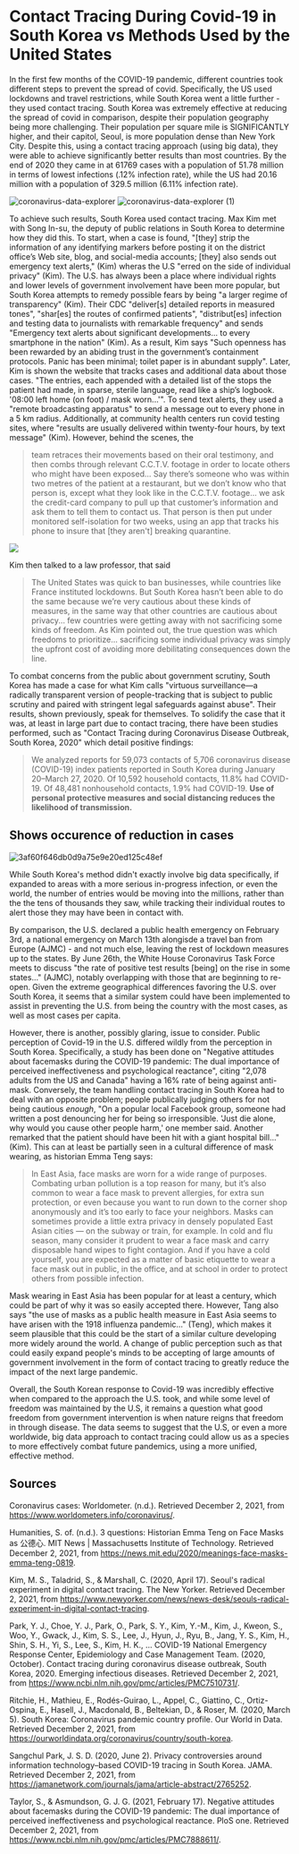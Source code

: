 # Contact Tracing During Covid-19 in South Korea vs Methods Used by the United States
In the first few months of the COVID-19 pandemic, different countries took different steps to prevent the spread of covid. Specifically, the US used lockdowns and travel restrictions, while South Korea went a little further - they used contact tracing. South Korea was extremely effective at reducing the spread of covid in comparison, despite their population geography being more challenging. Their population per square mile is SIGNIFICANTLY higher, and their capitol, Seoul, is more population dense than New York City. Despite this, using a contact tracing approach (using big data), they were able to achieve significantly better results than most countries. By the end of 2020 they came in at 61769 cases with a population of 51.78 million in terms of lowest infections (.12% infection rate), while the US had 20.16 million with a population of 329.5 million (6.11% infection rate).

![coronavirus-data-explorer](https://user-images.githubusercontent.com/65786240/144341023-7560a31c-cf47-4242-b9ae-1a8860865c43.png)
![coronavirus-data-explorer (1)](https://user-images.githubusercontent.com/65786240/144341078-80eb4c2d-f608-4b96-a6fe-e8a9f840f494.png)


To achieve such results, South Korea used contact tracing. Max Kim met with Song In-su, the deputy of public relations in South Korea to determine how they did this. To start, when a case is found, "[they] strip the information of any identifying markers before posting it on the district office’s Web site, blog, and social-media accounts; [they] also sends out emergency text alerts," (Kim) wheras the U.S "erred on the side of individual privacy" (Kim). The U.S. has always been a place where individual rights and lower levels of government involvement have been more popular, but South Korea attempts to remedy possible fears by being "a larger regime of transparency" (Kim). Their CDC "deliver[s] detailed reports in measured tones", "shar[es] the routes of confirmed patients", "distribut[es] infection and testing data to journalists with remarkable frequency" and sends "Emergency text alerts about significant developments... to every smartphone in the nation" (Kim). As a result, Kim says "Such openness has been rewarded by an abiding trust in the government’s containment protocols. Panic has been minimal; toilet paper is in abundant supply". Later, Kim is shown the website that tracks cases and additional data about those cases. "The entries, each appended with a detailed list of the stops the patient had made, in sparse, sterile language, read like a ship’s logbook. '08:00 left home (on foot) / mask worn...'". To send text alerts, they used a "remote broadcasting apparatus" to send a message out to every phone in a 5 km radius. Additionally, at community health centers run covid testing sites, where "results are usually delivered within twenty-four hours, by text message" (Kim). However, behind the scenes, the 

> team retraces their movements based on their oral testimony, and then combs through relevant C.C.T.V. footage in order to locate others who might have been exposed... Say there’s someone who was within two metres of the patient at a restaurant, but we don’t know who that person is, except what they look like in the C.C.T.V. footage... we ask the credit-card company to pull up that customer’s information and ask them to tell them to contact us. That person is then put under monitored self-isolation for two weeks, using an app that tracks his phone to insure that [they aren't] breaking quarantine.

![](https://user-images.githubusercontent.com/65786240/144350843-e50c3400-955b-4676-97c3-8e41c95062b6.png)

Kim then talked to a law professor, that said

>The United States was quick to ban businesses, while countries like France instituted lockdowns. But South Korea hasn’t been able to do the same because we’re very cautious about these kinds of measures, in the same way that other countries are cautious about privacy... few countries were getting away with not sacrificing some kinds of freedom. As Kim pointed out, the true question was which freedoms to prioritize... sacrificing some individual privacy was simply the upfront cost of avoiding more debilitating consequences down the line.

To combat concerns from the public about government scrutiny, South Korea has made a case for what Kim calls "virtuous surveillance—a radically transparent version of people-tracking that is subject to public scrutiny and paired with stringent legal safeguards against abuse". Their results, shown previously, speak for themselves. To solidify the case that it was, at least in large part due to contact tracing, there have been studies performed, such as "Contact Tracing during Coronavirus Disease Outbreak, South Korea, 2020" which detail positive findings:

>We analyzed reports for 59,073 contacts of 5,706 coronavirus disease (COVID-19) index patients reported in South Korea during January 20–March 27, 2020. Of 10,592 household contacts, 11.8% had COVID-19. Of 48,481 nonhousehold contacts, 1.9% had COVID-19. **Use of personal protective measures and social distancing reduces the likelihood of transmission.**

## Shows occurence of reduction in cases

![3af60f646db0d9a75e9e20ed125c48ef](https://user-images.githubusercontent.com/65786240/144351658-9d882450-56fb-481b-8c56-23705b16b6c4.png)

While South Korea's method didn't exactly involve big data specifically, if expanded to areas with a more serious in-progress infection, or even the world, the number of entries would be moving into the millions, rather than the the tens of thousands they saw, while tracking their individual routes to alert those they may have been in contact with.

By comparison, the U.S. declared a public health emergency on February 3rd, a national emergency on March 13th alongisde a travel ban from Europe (AJMC) - and not much else, leaving the rest of lockdown measures up to the states. By June 26th, the White House Coronavirus Task Force meets to discuss "the rate of positive test results [being] on the rise in some states..." (AJMC), notably overlapping with those that are beginning to re-open. Given the extreme geographical differences favoring the U.S. over South Korea, it seems that a similar system could have been implemented to assist in preventing the U.S. from being the country with the most cases, as well as most cases per capita.

However, there is another, possibly glaring, issue to consider. Public perception of Covid-19 in the U.S. differed wildly from the perception in South Korea. Specifically, a study has been done on "Negative attitudes about facemasks during the COVID-19 pandemic: The dual importance of perceived ineffectiveness and psychological reactance", citing "2,078 adults from the US and Canada" having a 16% rate of being against anti-mask. Conversely, the team handling contact tracing in South Korea had to deal with an opposite problem; people publically judging others for not being cautious *enough*, "On a popular local Facebook group, someone had written a post denouncing her for being so irresponsible. 'Just die alone, why would you cause other people harm,' one member said. Another remarked that the patient should have been hit with a giant hospital bill..." (Kim). This can at least be partially seen in a cultural difference of mask wearing, as historian Emma Teng says:

>In East Asia, face masks are worn for a wide range of purposes. Combating urban pollution is a top reason for many, but it’s also common to wear a face mask to prevent allergies, for extra sun protection, or even because you want to run down to the corner shop anonymously and it’s too early to face your neighbors.
>Masks can sometimes provide a little extra privacy in densely populated East Asian cities — on the subway or train, for example. In cold and flu season, many consider it prudent to wear a face mask and carry disposable hand wipes to fight contagion. And if you have a cold yourself, you are expected as a matter of basic etiquette to wear a face mask out in public, in the office, and at school in order to protect others from possible infection.

Mask wearing in East Asia has been popular for at least a century, which could be part of why it was so easily accepted there. However, Tang also says "the use of masks as a public health measure in East Asia seems to have arisen with the 1918 influenza pandemic..." (Teng), which makes it seem plausible that this could be the start of a similar culture developing more widely around the world. A change of public perception such as that could easily expand people's minds to be accepting of large amounts of government involvement in the form of contact tracing to greatly reduce the impact of the next large pandemic.

Overall, the South Korean response to Covid-19 was incredibly effective when compared to the approach the U.S. took, and while some level of freedom was maintained by the U.S, it remains a question what good freedom from government intervention is when nature reigns that freedom in through disease. The data seems to suggest that the U.S, or even a more worldwide, big data approach to contact tracing could allow us as a species to more effectively combat future pandemics, using a more unified, effective method.

## Sources

Coronavirus cases: Worldometer. (n.d.). Retrieved December 2, 2021, from https://www.worldometers.info/coronavirus/. 

Humanities, S. of. (n.d.). 3 questions: Historian Emma Teng on Face Masks as 公德心. MIT News | Massachusetts Institute of Technology. Retrieved December 2, 2021, from https://news.mit.edu/2020/meanings-face-masks-emma-teng-0819. 

Kim, M. S., Taladrid, S., &amp; Marshall, C. (2020, April 17). Seoul's radical experiment in digital contact tracing. The New Yorker. Retrieved December 2, 2021, from https://www.newyorker.com/news/news-desk/seouls-radical-experiment-in-digital-contact-tracing. 

Park, Y. J., Choe, Y. J., Park, O., Park, S. Y., Kim, Y.-M., Kim, J., Kweon, S., Woo, Y., Gwack, J., Kim, S. S., Lee, J., Hyun, J., Ryu, B., Jang, Y. S., Kim, H., Shin, S. H., Yi, S., Lee, S., Kim, H. K., … COVID-19 National Emergency Response Center, Epidemiology and Case Management Team. (2020, October). Contact tracing during coronavirus disease outbreak, South Korea, 2020. Emerging infectious diseases. Retrieved December 2, 2021, from https://www.ncbi.nlm.nih.gov/pmc/articles/PMC7510731/. 

Ritchie, H., Mathieu, E., Rodés-Guirao, L., Appel, C., Giattino, C., Ortiz-Ospina, E., Hasell, J., Macdonald, B., Beltekian, D., &amp; Roser, M. (2020, March 5). South Korea: Coronavirus pandemic country profile. Our World in Data. Retrieved December 2, 2021, from https://ourworldindata.org/coronavirus/country/south-korea. 

Sangchul Park, J. S. D. (2020, June 2). Privacy controversies around information technology–based COVID-19 tracing in South Korea. JAMA. Retrieved December 2, 2021, from https://jamanetwork.com/journals/jama/article-abstract/2765252. 

Taylor, S., &amp; Asmundson, G. J. G. (2021, February 17). Negative attitudes about facemasks during the COVID-19 pandemic: The dual importance of perceived ineffectiveness and psychological reactance. PloS one. Retrieved December 2, 2021, from https://www.ncbi.nlm.nih.gov/pmc/articles/PMC7888611/. 
